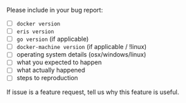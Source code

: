 Please include in your bug report:

- [ ] `docker version`
- [ ] `eris version`
- [ ] `go version` (if applicable)
- [ ] `docker-machine version` (if applicable / !linux)
- [ ] operating system details (osx/windows/linux)
- [ ] what you expected to happen
- [ ] what actually happened
- [ ] steps to reproduction

If issue is a feature request, tell us why this feature is useful.